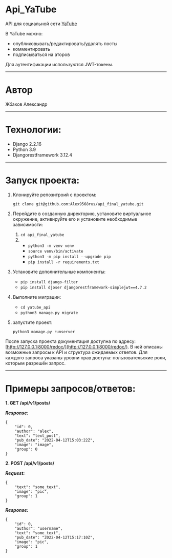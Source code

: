 # Api_YaTube
API для социальной сети [YaTube](https://github.com/Alex9568rus/hw05_final)

В YaTube можно:
* опубликовывать/редактировать/удалять посты
* комментировать
* подписываться на аторов 

Для аутентификации используются JWT-токены.
___

# Автор
Жбаков Александр
___

# Технологии:
* Django 2.2.16
* Python 3.9
* Djangorestframework 3.12.4

___

# Запуск проекта:

1. Клонируйте репозитроий с проектом:

    ```git clone git@github.com:Alex9568rus/api_final_yatube.git```
2. Перейдите в созданную директорию, установите виртуальное окружение, активируйте его и установите необходимые зависимости:
    1. `cd api_final_yatube`
    2. - `python3 -m venv venv`
       - `source venv/bin/activate`
       - `python3 -m pip install --upgrade pip`
       - `pip install -r requirements.txt`
3. Установите дополнительные компоненты:
    - `pip install django-filter`
    - `pip install djoser djangorestframework-simplejwt==4.7.2`
4. Выполните миграции:
    - `cd yatube_api`
    - `python3 manage.py migrate`
5. запустите проект:

    `python3 manage.py runserver`
    
После запуска проекта документация доступна по адресу: [http://127.0.0.1:8000/redoc/](http://127.0.0.1:8000/redoc/). В ней описаны возможные запросы к API и структура ожидаемых ответов. Для каждого запроса указаны уровни прав доступа: пользовательские роли, которым разрешён запрос.
____

# Примеры запросов/ответов:

**1. GET /api/v1/posts/**

***Response:***
    
```
{
    "id": 0,
    "author": "alex",
    "text": "text_post",
    "pub_date": "2022-04-12T15:03:22Z",
    "image": "image",
    "group": 0
}
```

**2. POST /api/v1/posts/**

***Request:***
    
```
{
    "text": "some_text",
    "image": "pic",
    "group": 1
}
```

***Response:***

```
{
    "id": 0,
    "author": "username",
    "text": "some_text",
    "pub_date": "2022-04-12T15:17:10Z",
    "image": "pic",
    "group": 1
}
```
